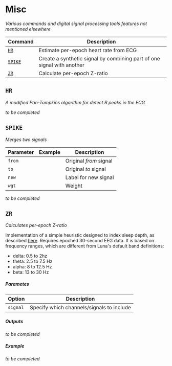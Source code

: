 # Misc

_Various commands and digital signal processing tools features not mentioned elsewhere_

| Command | Description | 
| ---- | ------ | 
| [`HR`](#hr)                 | Estimate per-epoch heart rate from ECG |
| [`SPIKE`](#spike)           | Create a synthetic signal by combining part of one signal with another |
| [`ZR`](#zr)   |  Calculate per-epoch Z-ratio |


## `HR`

_A modified Pan-Tompkins algorithm for detect R peaks in the ECG_

_to be completed_


## `SPIKE`

_Merges two signals_

| Parameter | Example | Description |
| ---- | ---- | ---- |
|`from` | | Original _from_ signal |
|`to`   | | Original _to_ signal |
|`new`  | | Label for new signal|
|`wgt`  | | Weight | 

_to be completed_

## `ZR`

_Calculates per-epoch Z-ratio_

Implementation of a simple heuristic designed to index sleep depth, as
described
[here](https://www.ncbi.nlm.nih.gov/pubmed/8746389). Requires epoched
30-second EEG data.  It is based on frequency ranges, which are
different from Luna's default band definitions:

- delta: 0.5 to 2hz
- theta: 2.5 to 7.5 Hz
- alpha: 8 to 12.5 Hz
- beta: 13 to 30 Hz


<h5>Parametes</h5>

| Option | Description | 
| ---- | ---- | 
| `signal` | Specify which channels/signals to include |

<h5>Outputs</h5>

_to be completed_

<h5>Example</h5>

_to be completed_
